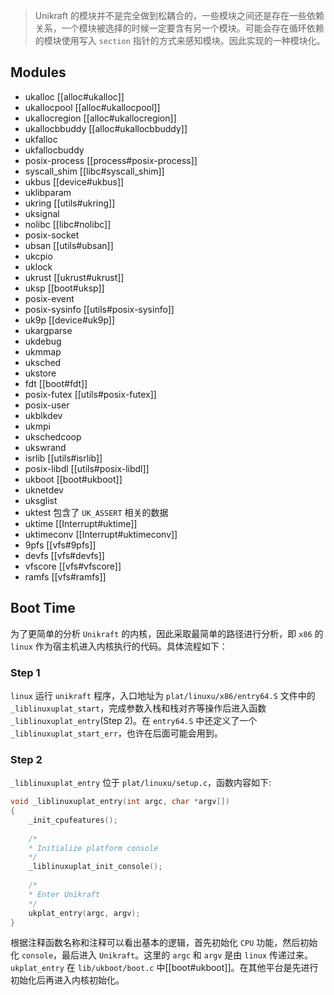 > Unikraft 的模块并不是完全做到松耦合的，一些模块之间还是存在一些依赖关系，一个模块被选择的时候一定要含有另一个模块。可能会存在循环依赖的模块使用写入 `section` 指针的方式来感知模块。因此实现的一种模块化。

## Modules
- ukalloc [[alloc#ukalloc]]
- ukallocpool [[alloc#ukallocpool]]
- ukallocregion [[alloc#ukallocregion]]
- ukallocbbuddy [[alloc#ukallocbbuddy]]
- ukfalloc
- ukfallocbuddy
- posix-process [[process#posix-process]]
- syscall_shim [[libc#syscall_shim]]
- ukbus [[device#ukbus]]
- uklibparam
- ukring [[utils#ukring]]
- uksignal
- nolibc [[libc#nolibc]]
- posix-socket
- ubsan [[utils#ubsan]]
- ukcpio
- uklock
- ukrust [[ukrust#ukrust]]
- uksp [[boot#uksp]]
- posix-event
- posix-sysinfo [[utils#posix-sysinfo]]
- uk9p [[device#uk9p]]
- ukargparse
- ukdebug
- ukmmap
- uksched
- ukstore
- fdt [[boot#fdt]]
- posix-futex [[utils#posix-futex]]
- posix-user
- ukblkdev
- ukmpi
- ukschedcoop
- ukswrand
- isrlib [[utils#isrlib]]
- posix-libdl [[utils#posix-libdl]]
- ukboot [[boot#ukboot]]
- uknetdev
- uksglist
- uktest 包含了 `UK_ASSERT` 相关的数据
- uktime [[Interrupt#uktime]]
- uktimeconv [[Interrupt#uktimeconv]]
- 9pfs [[vfs#9pfs]]
- devfs [[vfs#devfs]]
- vfscore [[vfs#vfscore]]
- ramfs [[vfs#ramfs]]

## Boot Time
为了更简单的分析 `Unikraft` 的内核，因此采取最简单的路径进行分析，即 `x86` 的 `linux` 作为宿主机进入内核执行的代码。具体流程如下：
### Step 1
 `linux` 运行 `unikraft` 程序，入口地址为 `plat/linuxu/x86/entry64.S` 文件中的 `_liblinuxuplat_start`，完成参数入栈和栈对齐等操作后进入函数 `_liblinuxuplat_entry`(Step 2)。在 `entry64.S` 中还定义了一个 `_liblinuxuplat_start_err`，也许在后面可能会用到。
### Step 2
`_liblinuxuplat_entry` 位于 `plat/linuxu/setup.c`，函数内容如下:
```c
void _liblinuxuplat_entry(int argc, char *argv[])
{
	_init_cpufeatures();
	
	/*
	* Initialize platform console
	*/
	_liblinuxuplat_init_console();
	
	/*
	* Enter Unikraft
	*/
	ukplat_entry(argc, argv);
}
```
根据注释函数名称和注释可以看出基本的逻辑，首先初始化 `CPU` 功能，然后初始化 `console`，最后进入 `Unikraft`。这里的 `argc` 和 `argv` 是由 `linux` 传递过来。 `ukplat_entry` 在 `lib/ukboot/boot.c` 中[[boot#ukboot]]。在其他平台是先进行初始化后再进入内核初始化。
